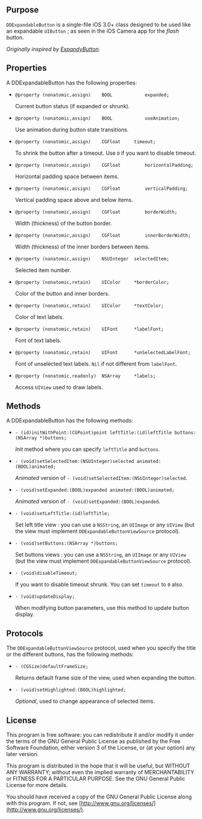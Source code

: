 Purpose
--------------

`DDExpandableButton` is a single-file iOS 3.0+ class designed to be used like an expandable `UIButton` ; as seen in the iOS Camera app for the *flash* button.

*Originally inspired by [ExpandyButton](https://github.com/iosdeveloper/ExpandyButton).*


Properties
--------------

A DDExpandableButton has the following properties:

 - `@property (nonatomic,assign)	BOOL			expanded;`

	Current button status (if expanded or shrunk).

 - `@property (nonatomic,assign)	BOOL			useAnimation;`

	Use animation during button state transitions.

 - `@property (nonatomic,assign)	CGFloat		timeout;`

	To shrink the button after a timeout. Use `0` if you want to disable timeout.

 - `@property (nonatomic,assign)	CGFloat 		horizontalPadding;`

	Horizontal padding space between items.
	
 - `@property (nonatomic,assign)	CGFloat 		verticalPadding;`

	Vertical padding space above and below items.

 - `@property (nonatomic,assign)	CGFloat 		borderWidth;`

	Width (thickness) of the button border.

 - `@property (nonatomic,assign)	CGFloat 		innerBorderWidth;`

	Width (thickness) of the inner borders between items.

 - `@property (nonatomic,assign)	NSUInteger	selectedItem;`

	Selected item number.

 - `@property (nonatomic,retain)	UIColor		*borderColor;`

	Color of the button and inner borders.

 - `@property (nonatomic,retain)	UIColor		*textColor;`

	Color of text labels.

 - `@property (nonatomic,retain)	UIFont		*labelFont;`

	Font of text labels.

 - `@property (nonatomic,retain)	UIFont		*unSelectedLabelFont;`

	Font of unselected text labels. `Nil` if not different from `labelFont`.

 - `@property (nonatomic,readonly)	NSArray 	*labels;`

	Access `UIView` used to draw labels.


Methods
--------------

A DDExpandableButton has the following methods:

 - `- (id)initWithPoint:(CGPoint)point leftTitle:(id)leftTitle buttons:(NSArray *)buttons;`

	*Init* method where you can specify `leftTitle` and `buttons`.

 - `- (void)setSelectedItem:(NSUInteger)selected animated:(BOOL)animated;`

	*Animated* version of `- (void)setSelectedItem:(NSUInteger)selected`.

 - `- (void)setExpanded:(BOOL)expanded animated:(BOOL)animated;`

	*Animated* version of `- (void)setExpanded:(BOOL)expanded`.

 - `- (void)setLeftTitle:(id)leftTitle;`

	Set left title view : you can use a `NSString`, an `UIImage` or any `UIView` (but the view must implement `DDExpandableButtonViewSource` protocol).

 - `- (void)setButtons:(NSArray *)buttons;`

	Set buttons views : you can use a `NSString`, an `UIImage` or any `UIView` (but the view must implement `DDExpandableButtonViewSource` protocol).

 - `- (void)disableTimeout;`

	If you want to disable timeout shrunk. You can set `timeout` to `0` also.

 - `- (void)updateDisplay;`

	When modifying button parameters, use this method to update button display.


Protocols
---------------

The `DDExpandableButtonViewSource` protocol, used when you specify the title or the different buttons, has the following methods:

 - `- (CGSize)defaultFrameSize;`

	Returns default frame size of the view, used when expanding the button.

 - `- (void)setHighlighted:(BOOL)highlighted;`

	*Optional*, used to change appearance of selected items.


License
---------------

This program is free software: you can redistribute it and/or modify it under the terms of the GNU General Public License as published by the Free Software Foundation, either version 3 of the License, or (at your option) any later version.
 
This program is distributed in the hope that it will be useful, but WITHOUT ANY WARRANTY; without even the implied warranty of MERCHANTABILITY or FITNESS FOR A PARTICULAR PURPOSE.  See the GNU General Public License for more details.
 
You should have received a copy of the GNU General Public License along with this program.  If not, see [http://www.gnu.org/licenses/](http://www.gnu.org/licenses/).